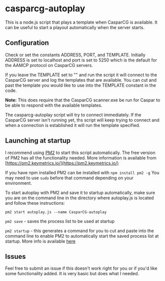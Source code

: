 # casparcg-autoplay

This is a node.js script that plays a template when CasparCG is available. It can be useful to start a playout automatically when the server starts.

## Configuration

Check or set the constants ADDRESS, PORT, and TEMPLATE. Initially ADDRESS is set to localhost and port is set to 5250 which is the default for the AAMCP protocol on CasparCG servers.

If you leave the TEMPLATE set to "" and run the script it will connect to the CasparCG server and log the templates that are available. You can cut and past the template you would like to use into the TEMPLATE constant in the code.

**Note:** This does require that the CasparCG scanner.exe be run for Caspar to be able to respond with the available templates.

The casparcg-autoplay script will try to connect immediately. If the CasparCG server isn't running yet, ths script will keep trying to connect and when a connection is established it will run the template specified.

## Launching at startup

I recommend using [PM2](https://pm2.keymetrics.io/) to start this script automatically. The free version of PM2 has all the functionality needed. More information is available from [https://pm2.keymetrics.io/](https://pm2.keymetrics.io/)

If you have npm installed PM2 can be installed with `npm install pm2 -g` You may need to use `sudo` before that command depending on your environment.

To start autoplay with PM2 and save it to startup automatically, make sure you are on the command line in the directory where autoplay.js is located and follow these instructions:

`pm2 start autoplay.js --name CasparCG-autoplay`

`pm2 save` - saves the process list to be used at startup

`pm2 startup` - this generates a command for you to cut and paste into the command line to enable PM2 to automatically start the saved process list at startup. More info is available [here](https://pm2.keymetrics.io/docs/usage/startup/)

## Issues

Feel free to submit an issue if this doesn't work right for you or if you'd like some functionality added. It is very basic but does what I needed.
